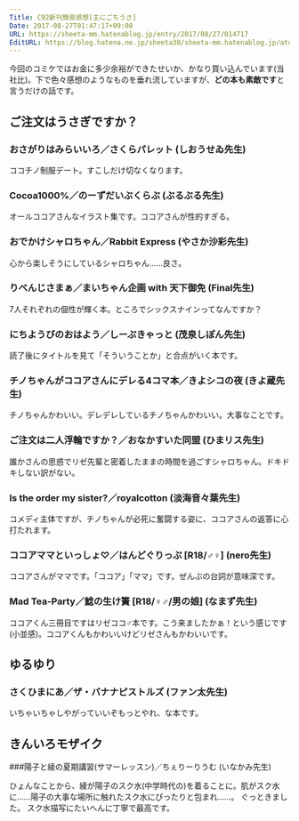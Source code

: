 ```yaml
---
Title: C92新刊簡易感想[主にごちうさ]
Date: 2017-08-27T01:47:17+09:00
URL: https://sheeta-mm.hatenablog.jp/entry/2017/08/27/014717
EditURL: https://blog.hatena.ne.jp/sheeta38/sheeta-mm.hatenablog.jp/atom/entry/8599973812292350240
---
```


今回のコミケではお金に多少余裕ができたせいか、かなり買い込んでいます(当社比)。下で色々感想のようなものを垂れ流していますが、**どの本も素敵です**と言うだけの話です。

## ご注文はうさぎですか？

### おさがりはみらいいろ／さくらパレット (しおうせゐ先生)

ココチノ制服デート。すこしだけ切なくなります。

### Cocoa1000%／のーずだいぶくらぶ (ぶるぶる先生)

オールココアさんなイラスト集です。ココアさんが性的すぎる。

### おでかけシャロちゃん／Rabbit Express (やさか沙彩先生)

心から楽しそうにしているシャロちゃん……良さ。

### りべんじさまぁ／まいちゃん企画 with 天下御免 (Final先生)

7人それぞれの個性が輝く本。ところでシックスナインってなんですか？

### にちようびのおはよう／しーぷきゃっと (茂泉しぽん先生)

読了後にタイトルを見て「そういうことか」と合点がいく本です。

### チノちゃんがココアさんにデレる4コマ本／きよシコの夜 (きよ蔵先生)

チノちゃんかわいい。デレデレしているチノちゃんかわいい。大事なことです。

### ご注文は二人浮輪ですか？／おなかすいた同盟 (ひまリス先生)

誰かさんの思惑でリゼ先輩と密着したままの時間を過ごすシャロちゃん。ドキドキしない訳がない。

### Is the order my sister?／royalcotton (淡海音々葉先生)

コメディ主体ですが、チノちゃんが必死に奮闘する姿に、ココアさんの返答に心打たれます。

### ココアママといっしょ♡／はんどぐりっぷ [R18/♂♀] (nero先生)

ココアさんがママです。「ココア」「ママ」です。ぜんぶの台詞が意味深です。

### Mad Tea-Party／鯰の生け簀 [R18/♀♂/男の娘] (なまず先生)

ココアくん三冊目ですはリゼココ♂本です。こう来ましたかぁ！という感じです(小並感)。ココアくんもかわいいけどリゼさんもかわいいです。

## ゆるゆり

### さくひまにあ／ザ・バナナピストルズ (ファン太先生)

いちゃいちゃしやがっていいぞもっとやれ、な本です。

## きんいろモザイク

###陽子と綾の夏期講習(サマーレッスン)／ちぇりーりうむ (いなかみ先生)

ひょんなことから、綾が陽子のスク水(中学時代の)を着ることに。肌がスク水に……陽子の大事な場所に触れたスク水にぴったりと包まれ……。 ぐっときました。
スク水描写にたいへんに丁寧で最高です。
